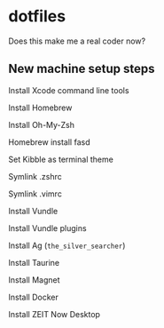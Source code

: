 # dotfiles

Does this make me a real coder now?

## New machine setup steps

Install Xcode command line tools

Install Homebrew

Install Oh-My-Zsh

Homebrew install fasd

Set Kibble as terminal theme

Symlink .zshrc

Symlink .vimrc

Install Vundle

Install Vundle plugins

Install Ag (`the_silver_searcher`)

Install Taurine

Install Magnet

Install Docker

Install ZEIT Now Desktop
